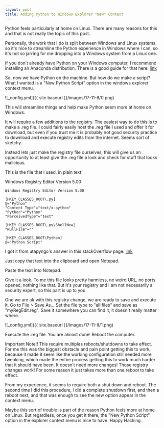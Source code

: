```yaml
---
layout: post
title: Adding Python to Windows Explorer "New" Context
---
```


Python feels particularly at home on Linux. There are many reasons for this and that is not really the topic of this post.

Personally, the work that I do is split between Windows and Linux systems, so it's nice to streamline the Python experience in Windows where I can, so it's not so jarring for me dropping into a Windows system from a Linux one.

If you don't already have Python on your Windows computer, I recommend installing an Anaconda distribution. There is a good guide for that here: [link](https://medium.com/@GalarnykMichael/install-python-on-windows-anaconda-c63c7c3d1444)

So, now we have Python on the machine. But how do we make a script? What I wanted is a "New Python Script" option in the windows explorer context menu.

![_config.yml]({{ site.baseurl }}/images/17-11-8/0.png)

This will streamline things and help make Python seem more at home on Windows.

It will require a few additions to the registry. The easiest way to do this is to make a .reg file. I could fairly easily host the .reg file I used and offer it for download, but even if you trust me it is probably not good security practice to download and execute registry edits from the internet. Seems sort of sketchy.

Instead lets just make the registry file ourselves, this will give us an opportunity to at least give the .reg file a look and check for stuff that looks malicious.

This is the file that I used, in plain text:

Windows Registry Editor Version 5.00

```text
Windows Registry Editor Version 5.00

[HKEY_CLASSES_ROOT\.py]
@="Python"
"Content Type"="text/x-python"
"Python"="Python"
"PerceivedType"="text"

[HKEY_CLASSES_ROOT\.py\ShellNew]
"NullFile"=""

[HKEY_CLASSES_ROOT\Python]
@="Python Script"
```

I got it from utapyngo's answer in this stackOverflow page: [link](https://stackoverflow.com/questions/19758455/how-do-i-add-a-new-python-script-option-to-the-context-menu)

Just copy that text into the clipboard and open Notepad.

Paste the text into Notepad.

Give it a look. To me this file looks pretty harmless, no weird URL, no ports opened, nothing like that. But it's your registry and I am not necessarily a security expert, so this part is up to you.

One we are ok with this registry change, we are ready to save and execute it. Go to File > Save As... Set the file type to "all files" and save as "myRegEdit.reg". Save it somewhere you can find it, it doesn't really matter where.

![_config.yml]({{ site.baseurl }}/images/17-11-8/1.png)

Execute the .reg file. You are almost done! Reboot the computer.

Important Note!! This require multiples reboots/shutdowns to take effect. For me this was the biggest obstacle and pain point getting this to work, because it made it seem like the working configuration still needed more tweaking, which made the entire process getting this to work much harder that it should have been. It doesn't need more changes! Those registry changes work! For some reason it just takes more than one reboot to take effect.

From my experience, it seems to require both a shut down and reboot. The second time I did this procedure, I did a complete shutdown first, and then a reboot next, and that was enough to see the new option appear in the context menu.

Maybe this sort of trouble is part of the reason Python feels more at home on Linux. But regardless, once you get it there, the "New Python Script" option in the explorer context menu is nice to have. Happy Hacking.
